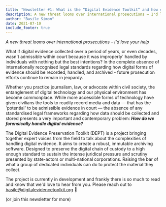 ```yaml
---
title: "Newsletter #1: What is the “Digital Evidence Toolkit” and how can you become involved?"
description: A new threat looms over international prosecutions – I'd love your help
author: "Basile Simon"
date: 2021-07-10
include_footer: true
---
```


_A new threat looms over international prosecutions – I'd love your help_

What if digital evidence collected over a period of years, or even decades, wasn't admissible within court because it was improperly' handled by individuals with nothing but the best intentions? In the complete absence of internationally recognised legal standards regarding how digital forms of evidence should be recorded, handled, and archived - future prosecution efforts continue to remain in jeopardy.

Whether you practice journalism, law, or advocate within civil society, the entanglement of digital technology and our physical environment has become commonplace. While more accessible forms of technology have given civilians the tools to readily record media and data — that has the 'potential' to be admissible evidence in court — the absence of any standardised legal frameworks regarding how data should be collected and stored presents a very important and contemporary problem: _**How do we forensically handle digital evidence?**_

The Digital Evidence Preservation Toolkit (DEPT) is a project bringing together expert voices from the field to talk about the complexities of handling digital evidence. It aims to create a robust, immutable archiving software. Designed to preserve the digital chain of custody to a high enough standard to sustain the intense juridical pressure and scrutiny presented by state-actors or multi-national corporations. Raising the bar of what a group of dedicated individuals can do to protect the material they collect.

The project is currently in development and frankly there is so much to read and know that we'd love to hear from you. Please reach out to basile@digitalevidencetoolkit.org 👋

(or join this newsletter for more)
